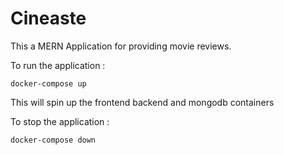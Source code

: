 # Cineaste

This a MERN Application for providing movie reviews.

To run the application :
```
docker-compose up
```

This will spin up the frontend backend and mongodb containers

To stop the application :

```
docker-compose down
```

